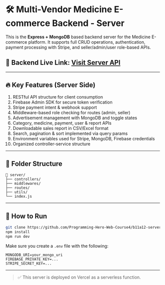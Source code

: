 # 🛠️ Multi-Vendor Medicine E-commerce Backend - Server

This is the **Express + MongoDB** based backend server for the Medicine E-commerce platform. It supports full CRUD operations, authentication, payment processing with Stripe, and seller/admin/user role-based APIs.

## 🔗 Backend Live Link: [Visit Server API](https://multi-vendor-medicine-selling-websi.vercel.app)

---

## 🔥 Key Features (Server Side)

1. RESTful API structure for client consumption
2. Firebase Admin SDK for secure token verification
3. Stripe payment intent & webhook support
4. Middleware-based role checking for routes (admin, seller)
5. Advertisement management with MongoDB and toggle states
6. Category, medicine, payment, user & report APIs
7. Downloadable sales report in CSV/Excel format
8. Search, pagination & sort implemented via query params
9. Environment variables used for Stripe, MongoDB, Firebase credentials
10. Organized controller-service structure

---

## 📁 Folder Structure

```
📁 server/
├── controllers/
├── middlewares/
├── routes/
├── utils/
└── index.js
```

---

## 🚀 How to Run

```bash
git clone https://github.com/Programming-Hero-Web-Course4/b11a12-server-side-FajlaRabby24.git
npm install
npm run dev
```

Make sure you create a `.env` file with the following:

```env
MONGODB_URI=your_mongo_uri
FIREBASE_PRIVATE_KEY=...
STRIPE_SECRET_KEY=...
```

---

> ✅ This server is deployed on Vercel as a serverless function.
